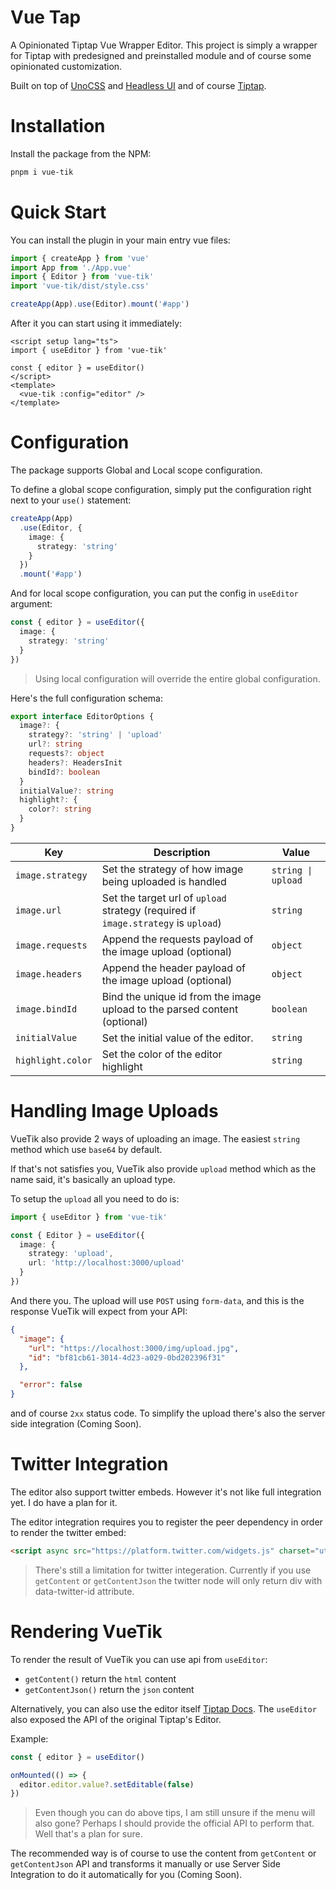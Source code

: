 # Vue Tap

A Opinionated Tiptap Vue Wrapper Editor. This project is simply a wrapper for Tiptap with predesigned and preinstalled module
and of course some opinionated customization.

Built on top of [UnoCSS](unocss.dev) and [Headless UI](https://headlessui.com) and of course [Tiptap](tiptap.dev).

# Installation

Install the package from the NPM:

```bash
pnpm i vue-tik
```

# Quick Start

You can install the plugin in your main entry vue files:

```typescript
import { createApp } from 'vue'
import App from './App.vue'
import { Editor } from 'vue-tik'
import 'vue-tik/dist/style.css'

createApp(App).use(Editor).mount('#app')
```

After it you can start using it immediately:

```vue
<script setup lang="ts">
import { useEditor } from 'vue-tik'

const { editor } = useEditor()
</script>
<template>
  <vue-tik :config="editor" />
</template>
```

# Configuration

The package supports Global and Local scope configuration.

To define a global scope configuration, simply put the configuration right next to your `use()` statement:

```typescript
createApp(App)
  .use(Editor, {
    image: {
      strategy: 'string'
    }
  })
  .mount('#app')
```

And for local scope configuration, you can put the config in `useEditor` argument:

```typescript
const { editor } = useEditor({
  image: {
    strategy: 'string'
  }
})
```

> Using local configuration will override the entire global configuration.

Here's the full configuration schema:

```typescript
export interface EditorOptions {
  image?: {
    strategy?: 'string' | 'upload'
    url?: string
    requests?: object
    headers?: HeadersInit
    bindId?: boolean
  }
  initialValue?: string
  highlight?: {
    color?: string
  }
}
```

| Key               | Description                                                                        | Value              |
| ----------------- | ---------------------------------------------------------------------------------- | ------------------ |
| `image.strategy`  | Set the strategy of how image being uploaded is handled                            | `string \| upload` |
| `image.url`       | Set the target url of `upload` strategy (required if `image.strategy` is `upload`) | `string`           |
| `image.requests`  | Append the requests payload of the image upload (optional)                         | `object`           |
| `image.headers`   | Append the header payload of the image upload (optional)                           | `object`           |
| `image.bindId`    | Bind the unique id from the image upload to the parsed content (optional)          | `boolean`          |
| `initialValue`    | Set the initial value of the editor.                                               | `string`           |
| `highlight.color` | Set the color of the editor highlight                                              | `string`           |

# Handling Image Uploads

VueTik also provide 2 ways of uploading an image. The easiest `string` method which use `base64` by default.

If that's not satisfies you, VueTik also provide `upload` method which as the name said, it's basically an upload type.

To setup the `upload` all you need to do is:

```typescript
import { useEditor } from 'vue-tik'

const { Editor } = useEditor({
  image: {
    strategy: 'upload',
    url: 'http://localhost:3000/upload'
  }
})
```

And there you. The upload will use `POST` using `form-data`, and this is the response VueTik will expect from your API:

```json
{
  "image": {
    "url": "https://localhost:3000/img/upload.jpg",
    "id": "bf81cb61-3014-4d23-a029-0bd202396f31"
  },

  "error": false
}
```

and of course `2xx` status code. To simplify the upload there's also the server side integration (Coming Soon).

# Twitter Integration

The editor also support twitter embeds. However it's not like full integration yet. I do have a plan for it.

The editor integration requires you to register the peer dependency in order to render the twitter embed:

```html
<script async src="https://platform.twitter.com/widgets.js" charset="utf-8"></script>
```

> There's still a limitation for twitter integeration. Currently if you use `getContent` or `getContentJson` the twitter node will only return div with data-twitter-id attribute.

# Rendering VueTik

To render the result of VueTik you can use api from `useEditor`:

- `getContent()` return the `html` content
- `getContentJson()` return the `json` content

Alternatively, you can also use the editor itself [Tiptap Docs](https://tiptap.dev/guide/output#option-1-read-only-instance-of-tiptap). The `useEditor` also exposed the API of the original Tiptap's Editor.

Example:

```typescript
const { editor } = useEditor()

onMounted(() => {
  editor.editor.value?.setEditable(false)
})
```

> Even though you can do above tips, I am still unsure if the menu will also gone? Perhaps I should provide the official API to perform that. Well that's a plan for sure.

The recommended way is of course to use the content from `getContent` or `getContentJson` API and transforms it manually or use Server Side Integration to do it automatically for you (Coming Soon).
